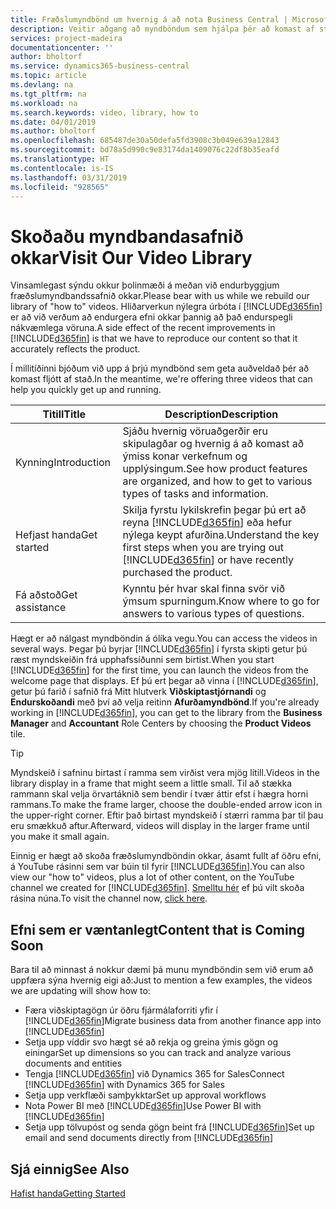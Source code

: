 ```yaml
---
title: Fræðslumyndbönd um hvernig á að nota Business Central | Microsoft Docs
description: Veitir aðgang að myndböndum sem hjálpa þér að komast af stað og læra Hvernig á að framkvæma algeng verk
services: project-madeira
documentationcenter: ''
author: bholtorf
ms.service: dynamics365-business-central
ms.topic: article
ms.devlang: na
ms.tgt_pltfrm: na
ms.workload: na
ms.search.keywords: video, library, how to
ms.date: 04/01/2019
ms.author: bholtorf
ms.openlocfilehash: 685487de30a50defa5fd3908c3b049e639a12843
ms.sourcegitcommit: bd78a5d990c9e83174da1409076c22df8b35eafd
ms.translationtype: HT
ms.contentlocale: is-IS
ms.lasthandoff: 03/31/2019
ms.locfileid: "928565"
---
```

# <a name="visit-our-video-library"></a><span data-ttu-id="ce8d0-103">Skoðaðu myndbandasafnið okkar</span><span class="sxs-lookup"><span data-stu-id="ce8d0-103">Visit Our Video Library</span></span>
<span data-ttu-id="ce8d0-104">Vinsamlegast sýndu okkur þolinmæði á meðan við endurbyggjum fræðslumyndbandssafnið okkar.</span><span class="sxs-lookup"><span data-stu-id="ce8d0-104">Please bear with us while we rebuild our library of "how to" videos.</span></span> <span data-ttu-id="ce8d0-105">Hliðarverkun nýlegra úrbóta í [!INCLUDE[d365fin](includes/d365fin_md.md)] er að við verðum að endurgera efni okkar þannig að það endurspegli nákvæmlega vöruna.</span><span class="sxs-lookup"><span data-stu-id="ce8d0-105">A side effect of the recent improvements in [!INCLUDE[d365fin](includes/d365fin_md.md)] is that we have to reproduce our content so that it accurately reflects the product.</span></span>

<span data-ttu-id="ce8d0-106">Í millitíðinni bjóðum við upp á þrjú myndbönd sem geta auðveldað þér að komast fljótt af stað.</span><span class="sxs-lookup"><span data-stu-id="ce8d0-106">In the meantime, we're offering three videos that can help you quickly get up and running.</span></span>

|<span data-ttu-id="ce8d0-107">Titill</span><span class="sxs-lookup"><span data-stu-id="ce8d0-107">Title</span></span>|<span data-ttu-id="ce8d0-108">Description</span><span class="sxs-lookup"><span data-stu-id="ce8d0-108">Description</span></span>|
|----|----|
|<span data-ttu-id="ce8d0-109">Kynning</span><span class="sxs-lookup"><span data-stu-id="ce8d0-109">Introduction</span></span>|<span data-ttu-id="ce8d0-110">Sjáðu hvernig vöruaðgerðir eru skipulagðar og hvernig á að komast að ýmiss konar verkefnum og upplýsingum.</span><span class="sxs-lookup"><span data-stu-id="ce8d0-110">See how product features are organized, and how to get to various types of tasks and information.</span></span>|
|<span data-ttu-id="ce8d0-111">Hefjast handa</span><span class="sxs-lookup"><span data-stu-id="ce8d0-111">Get started</span></span>|<span data-ttu-id="ce8d0-112">Skilja fyrstu lykilskrefin þegar þú ert að reyna [!INCLUDE[d365fin](includes/d365fin_md.md)] eða hefur nýlega keypt afurðina.</span><span class="sxs-lookup"><span data-stu-id="ce8d0-112">Understand the key first steps when you are trying out [!INCLUDE[d365fin](includes/d365fin_md.md)] or have recently purchased the product.</span></span> |
|<span data-ttu-id="ce8d0-113">Fá aðstoð</span><span class="sxs-lookup"><span data-stu-id="ce8d0-113">Get assistance</span></span>|<span data-ttu-id="ce8d0-114">Kynntu þér hvar skal finna svör við ýmsum spurningum.</span><span class="sxs-lookup"><span data-stu-id="ce8d0-114">Know where to go for answers to various types of questions.</span></span>|

<span data-ttu-id="ce8d0-115">Hægt er að nálgast myndböndin á ólíka vegu.</span><span class="sxs-lookup"><span data-stu-id="ce8d0-115">You can access the videos in several ways.</span></span> <span data-ttu-id="ce8d0-116">Þegar þú byrjar [!INCLUDE[d365fin](includes/d365fin_md.md)] í fyrsta skipti getur þú ræst myndskeiðin frá upphafssíðunni sem birtist.</span><span class="sxs-lookup"><span data-stu-id="ce8d0-116">When you start [!INCLUDE[d365fin](includes/d365fin_md.md)] for the first time, you can launch the videos from the welcome page that displays.</span></span> <span data-ttu-id="ce8d0-117">Ef þú ert þegar að vinna í [!INCLUDE[d365fin](includes/d365fin_md.md)], getur þú farið í safnið frá Mitt hlutverk **Viðskiptastjórnandi** og **Endurskoðandi** með því að velja reitinn **Afurðamyndbönd**.</span><span class="sxs-lookup"><span data-stu-id="ce8d0-117">If you're already working in [!INCLUDE[d365fin](includes/d365fin_md.md)], you can get to the library from the **Business Manager** and **Accountant** Role Centers by choosing the **Product Videos** tile.</span></span>

> [!Tip]  
> <span data-ttu-id="ce8d0-118">Myndskeið í safninu birtast í ramma sem virðist vera mjög lítill.</span><span class="sxs-lookup"><span data-stu-id="ce8d0-118">Videos in the library display in a frame that might seem a little small.</span></span> <span data-ttu-id="ce8d0-119">Til að stækka rammann skal velja örvartáknið sem bendir í tvær áttir efst í hægra horni rammans.</span><span class="sxs-lookup"><span data-stu-id="ce8d0-119">To make the frame larger, choose the double-ended arrow icon in the upper-right corner.</span></span> <span data-ttu-id="ce8d0-120">Eftir það birtast myndskeið í stærri ramma þar til þau eru smækkuð aftur.</span><span class="sxs-lookup"><span data-stu-id="ce8d0-120">Afterward, videos will display in the larger frame until you make it small again.</span></span>

<span data-ttu-id="ce8d0-121">Einnig er hægt að skoða fræðslumyndböndin okkar, ásamt fullt af öðru efni, á YouTube rásinni sem var búin til fyrir [!INCLUDE[d365fin](includes/d365fin_md.md)].</span><span class="sxs-lookup"><span data-stu-id="ce8d0-121">You can also view our "how to" videos, plus a lot of other content, on the YouTube channel we created for [!INCLUDE[d365fin](includes/d365fin_md.md)].</span></span> <span data-ttu-id="ce8d0-122">[Smelltu hér](https://go.microsoft.com/fwlink/?linkid=851533) ef þú vilt skoða rásina núna.</span><span class="sxs-lookup"><span data-stu-id="ce8d0-122">To visit the channel now, [click here](https://go.microsoft.com/fwlink/?linkid=851533).</span></span>

## <a name="content-that-is-coming-soon"></a><span data-ttu-id="ce8d0-123">Efni sem er væntanlegt</span><span class="sxs-lookup"><span data-stu-id="ce8d0-123">Content that is Coming Soon</span></span>
<span data-ttu-id="ce8d0-124">Bara til að minnast á nokkur dæmi þá munu myndböndin sem við erum að uppfæra sýna hvernig eigi að:</span><span class="sxs-lookup"><span data-stu-id="ce8d0-124">Just to mention a few examples, the videos we are updating will show how to:</span></span>  

* <span data-ttu-id="ce8d0-125">Færa viðskiptagögn úr öðru fjármálaforriti yfir í [!INCLUDE[d365fin](includes/d365fin_md.md)]</span><span class="sxs-lookup"><span data-stu-id="ce8d0-125">Migrate business data from another finance app into [!INCLUDE[d365fin](includes/d365fin_md.md)]</span></span>  
* <span data-ttu-id="ce8d0-126">Setja upp víddir svo hægt sé að rekja og greina ýmis gögn og einingar</span><span class="sxs-lookup"><span data-stu-id="ce8d0-126">Set up dimensions so you can track and analyze various documents and entities</span></span>
* <span data-ttu-id="ce8d0-127">Tengja [!INCLUDE[d365fin](includes/d365fin_md.md)] við Dynamics 365 for Sales</span><span class="sxs-lookup"><span data-stu-id="ce8d0-127">Connect [!INCLUDE[d365fin](includes/d365fin_md.md)] with Dynamics 365 for Sales</span></span>
* <span data-ttu-id="ce8d0-128">Setja upp verkflæði samþykktar</span><span class="sxs-lookup"><span data-stu-id="ce8d0-128">Set up approval workflows</span></span>  
* <span data-ttu-id="ce8d0-129">Nota Power BI með [!INCLUDE[d365fin](includes/d365fin_md.md)]</span><span class="sxs-lookup"><span data-stu-id="ce8d0-129">Use Power BI with [!INCLUDE[d365fin](includes/d365fin_md.md)]</span></span>  
* <span data-ttu-id="ce8d0-130">Setja upp tölvupóst og senda gögn beint frá [!INCLUDE[d365fin](includes/d365fin_md.md)]</span><span class="sxs-lookup"><span data-stu-id="ce8d0-130">Set up email and send documents directly from [!INCLUDE[d365fin](includes/d365fin_md.md)]</span></span>  

## <a name="see-also"></a><span data-ttu-id="ce8d0-131">Sjá einnig</span><span class="sxs-lookup"><span data-stu-id="ce8d0-131">See Also</span></span>
[<span data-ttu-id="ce8d0-132">Hafist handa</span><span class="sxs-lookup"><span data-stu-id="ce8d0-132">Getting Started</span></span>](product-get-started.md)
